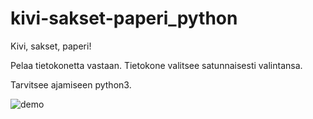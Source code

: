 # kivi-sakset-paperi_python
Kivi, sakset, paperi!

Pelaa tietokonetta vastaan. Tietokone valitsee satunnaisesti valintansa.

Tarvitsee ajamiseen python3.

![demo](https://user-images.githubusercontent.com/99658607/205268735-bfbf3a49-b2a4-4d8c-a7d3-bb4498d516bc.png)
